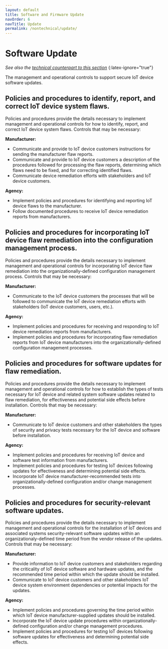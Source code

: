 ```yaml
---
layout: default
title: Software and Firmware Update
navOrder: 6
navTitle: Update
permalink: /nontechnical/update/
---
```


# Software Update

_See also the [technical counterpart to this section](../_8259-Catalog/update.md)_
{:latex-ignore="true"}

The management and operational controls to support secure IoT device software updates. 

## Policies and procedures to identify, report, and correct IoT device system flaws.

Policies and procedures provide the details necessary to implement management and operational controls for how to identify, report, and correct IoT device system flaws. Controls that may be necessary:

**Manufacturer:**

- Communicate and provide to IoT device customers instructions for sending the manufacturer flaw reports.
- Communicate and provide to IoT device customers a description of the procedures followed for processing the flaw reports, determining which flaws need to be fixed, and for correcting identified flaws.
- Communicate device remediation efforts with stakeholders and IoT device customers.

**Agency:**

- Implement policies and procedures for identifying and reporting IoT device flaws to the manufacturer.
- Follow documented procedures to receive IoT device remediation reports from manufacturers.

## Policies and procedures for incorporating IoT device flaw remediation into the configuration management process.

Policies and procedures provide the details necessary to implement management and operational controls for incorporating IoT device flaw remediation into the organizationally-defined configuration management process. Controls that may be necessary:

**Manufacturer:**

- Communicate to the IoT device customers the processes that will be followed to communicate the IoT device remediation efforts with stakeholders (IoT device customers, users, etc.).

**Agency:**

- Implement policies and procedures for receiving and responding to IoT device remediation reports from manufacturers.
- Implement policies and procedures for incorporating flaw remediation reports from IoT device manufacturers into the organizationally-defined configuration management processes.

## Policies and procedures for software updates for flaw remediation.

Policies and procedures provide the details necessary to implement management and operational controls for how to establish the types of tests necessary for IoT device and related system software updates related to flaw remediation, for effectiveness and potential side effects before installation. Controls that may be necessary:

**Manufacturer:**

- Communicate to IoT device customers and other stakeholders the types of security and privacy tests necessary for the IoT device and software before installation.

**Agency:**

- Implement policies and procedures for receiving IoT device and software test information from manufacturers.
- Implement policies and procedures for testing IoT devices following updates for effectiveness and determining potential side effects.
- Incorporate IoT device manufacturer-recommended tests into organizationally-defined configuration and/or change management processes.

## Policies and procedures for security-relevant software updates.

Policies and procedures provide the details necessary to implement management and operational controls for the installation of IoT devices and associated systems security-relevant software updates within an organizationaly-defined time period from the vendor release of the updates. Controls that may be necessary:

**Manufacturer:**

- Provide information to IoT device customers and stakeholders regarding the criticality of IoT device software and hardware updates, and the recommended time period within which the update should be installed.
- Communicate to IoT device customers and other stakeholders IoT device system environment dependencies or potential impacts for the updates.

**Agency:**

- Implement policies and procedures governing the time period within which IoT device manufacturer-supplied updates should be installed.
- Incorporate the IoT device update procedures within organizationally-defined configuration and/or change management procedures.
- Implement policies and procedures for testing IoT devices following software updates for effectiveness and determining potential side effects.
